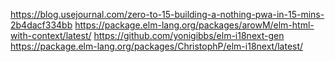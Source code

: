 https://blog.usejournal.com/zero-to-15-building-a-nothing-pwa-in-15-mins-2b4dacf334bb
https://package.elm-lang.org/packages/arowM/elm-html-with-context/latest/
https://github.com/yonigibbs/elm-i18next-gen
https://package.elm-lang.org/packages/ChristophP/elm-i18next/latest/
